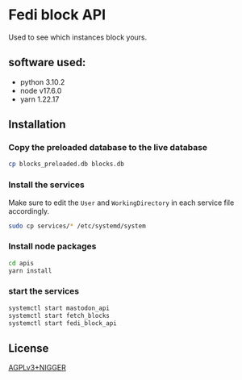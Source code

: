 # Fedi block API

Used to see which instances block yours.

## software used:

- python 3.10.2
- node v17.6.0
- yarn 1.22.17

## Installation

### Copy the preloaded database to the live database

```bash
cp blocks_preloaded.db blocks.db
```

### Install the services

Make sure to edit the `User` and `WorkingDirectory` in each service file accordingly.

```bash
sudo cp services/* /etc/systemd/system
```

### Install node packages

```bash
cd apis
yarn install
```

### start the services

```bash
systemctl start mastodon_api
systemctl start fetch_blocks
systemctl start fedi_block_api
```

## License

[AGPLv3+NIGGER](https://plusnigger.autism.exposed/)